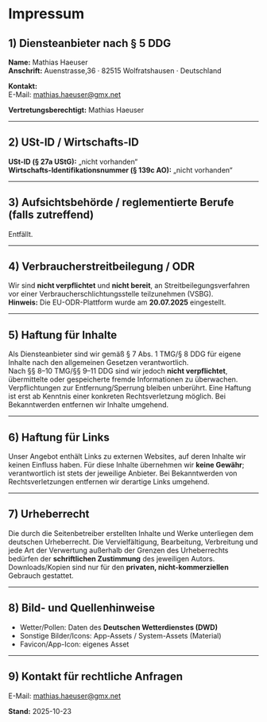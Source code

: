 ﻿# Impressum

## 1) Diensteanbieter nach § 5 DDG
**Name:** Mathias Haeuser  
**Anschrift:** Auenstrasse,36 · 82515 Wolfratshausen · Deutschland

**Kontakt:**  
E-Mail: [mathias.haeuser@gmx.net](mailto:mathias.haeuser@gmx.net)  

**Vertretungsberechtigt:** Mathias Haeuser

---

## 2) USt-ID / Wirtschafts-ID
**USt-ID (§ 27a UStG):** „nicht vorhanden“  
**Wirtschafts-Identifikationsnummer (§ 139c AO):** „nicht vorhanden“

---

## 3) Aufsichtsbehörde / reglementierte Berufe (falls zutreffend)
Entfällt.

---

## 4) Verbraucher­streit­beilegung / ODR
Wir sind **nicht verpflichtet** und **nicht bereit**, an Streitbeilegungsverfahren vor einer Verbraucher­schlichtungsstelle teilzunehmen (VSBG).  
**Hinweis:** Die EU-ODR-Plattform wurde am **20.07.2025** eingestellt.

---

## 5) Haftung für Inhalte
Als Diensteanbieter sind wir gemäß § 7 Abs. 1 TMG/§ 8 DDG für eigene Inhalte nach den allgemeinen Gesetzen verantwortlich.  
Nach §§ 8–10 TMG/§§ 9–11 DDG sind wir jedoch **nicht verpflichtet**, übermittelte oder gespeicherte fremde Informationen zu überwachen. Verpflichtungen zur Entfernung/Sperrung bleiben unberührt. Eine Haftung ist erst ab Kenntnis einer konkreten Rechtsverletzung möglich. Bei Bekanntwerden entfernen wir Inhalte umgehend.

---

## 6) Haftung für Links
Unser Angebot enthält Links zu externen Websites, auf deren Inhalte wir keinen Einfluss haben. Für diese Inhalte übernehmen wir **keine Gewähr**; verantwortlich ist stets der jeweilige Anbieter. Bei Bekanntwerden von Rechtsverletzungen entfernen wir derartige Links umgehend.

---

## 7) Urheberrecht
Die durch die Seitenbetreiber erstellten Inhalte und Werke unterliegen dem deutschen Urheberrecht. Die Vervielfältigung, Bearbeitung, Verbreitung und jede Art der Verwertung außerhalb der Grenzen des Urheberrechts bedürfen der **schriftlichen Zustimmung** des jeweiligen Autors. Downloads/Kopien sind nur für den **privaten, nicht-kommerziellen** Gebrauch gestattet.

---

## 8) Bild- und Quellenhinweise
- Wetter/Pollen: Daten des **Deutschen Wetterdienstes (DWD)**  
- Sonstige Bilder/Icons: App-Assets / System-Assets (Material)  
- Favicon/App-Icon: eigenes Asset

---

## 9) Kontakt für rechtliche Anfragen
E-Mail: [mathias.haeuser@gmx.net](mailto:mathias.haeuser@gmx.net)

**Stand:** 2025-10-23  
